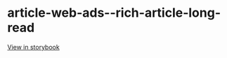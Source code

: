 # article-web-ads--rich-article-long-read

[View in storybook](https://raw.githack.com/Independent-Digital-News-and-Media-Ltd/indy100-pwamp-sb/PR-311-sb/index.html?path=/story/article-web-ads--rich-article-long-read)